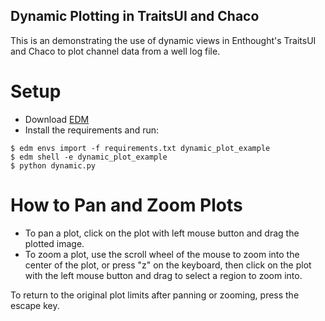Dynamic Plotting in TraitsUI and Chaco
--------------------------------------
This is an demonstrating the use of dynamic views in Enthought's
TraitsUI and Chaco to plot channel data from a well log file.

Setup
=====
- Download [EDM](https://www.enthought.com/edm/)
- Install the requirements and run:

```
$ edm envs import -f requirements.txt dynamic_plot_example
$ edm shell -e dynamic_plot_example
$ python dynamic.py
```

How to Pan and Zoom Plots
=========================

- To pan a plot, click on the plot with left mouse button
and drag the plotted image.
- To zoom a plot, use the scroll wheel of the mouse to zoom
into the center of the plot, or press "z" on the keyboard, then click on
the plot with the left mouse button and drag to select a
region to zoom into.

To return to the original plot limits after panning or zooming,
press the escape key.